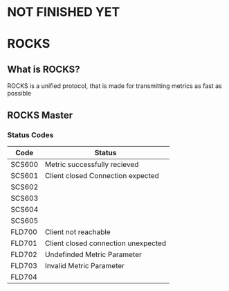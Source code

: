 # NOT FINISHED YET

# ROCKS

## What is ROCKS?

ROCKS is a unified protocol, that is made for transmitting metrics as fast as possible

## ROCKS Master

### Status Codes

|Code|Status|
|----|------|
|SCS600|Metric successfully recieved|
|SCS601|Client closed Connection expected|
|SCS602||
|SCS603||
|SCS604||
|SCS605||
|FLD700|Client not reachable|
|FLD701|Client closed connection unexpected|
|FLD702|Undefinded Metric Parameter|
|FLD703|Invalid Metric Parameter|
|FLD704||
